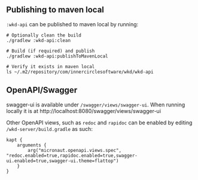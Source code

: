 ## Publishing to maven local
`:wkd-api` can be published to maven local by running:
```shell
# Optionally clean the build
./gradlew :wkd-api:clean

# Build (if required) and publish
./gradlew :wkd-api:publishToMavenLocal

# Verify it exists in maven local
ls ~/.m2/repository/com/innercirclesoftware/wkd/wkd-api
```


## OpenAPI/Swagger

swagger-ui is available under `/swagger/views/swagger-ui`. When running locally it is
at http://localhost:8080/swagger/views/swagger-ui

Other OpenAPI views, such as `redoc` and `rapidoc` can be enabled by editing `/wkd-server/build.gradle` as such:

```
kapt {
    arguments {
        arg("micronaut.openapi.views.spec", "redoc.enabled=true,rapidoc.enabled=true,swagger-ui.enabled=true,swagger-ui.theme=flattop")
    }
}
```